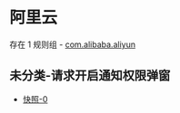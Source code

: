 # 阿里云

存在 1 规则组 - [com.alibaba.aliyun](/src/apps/com.alibaba.aliyun.ts)

## 未分类-请求开启通知权限弹窗

- [快照-0](https://i.gkd.li/i/13446162)
